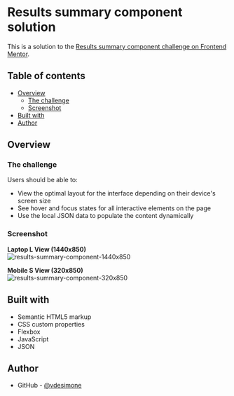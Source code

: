 # Results summary component solution

This is a solution to the [Results summary component challenge on Frontend Mentor](https://www.frontendmentor.io/challenges/results-summary-component-CE_K6s0maV).

## Table of contents

- [Overview](#overview)
  - [The challenge](#the-challenge)
  - [Screenshot](#screenshot)
- [Built with](#built-with)
- [Author](#author)

## Overview

### The challenge

Users should be able to:

- View the optimal layout for the interface depending on their device's screen size
- See hover and focus states for all interactive elements on the page
- Use the local JSON data to populate the content dynamically

### Screenshot

<p>
  <strong>Laptop L View (1440x850)</strong>
  <br />
  <img src="https://github.com/user-attachments/assets/162ac6f8-2d23-45dc-8f48-2709202035d9" alt="results-summary-component-1440x850" />
</p>

<p>
  <strong>Mobile S View (320x850)</strong>
  <br />
  <img src="https://github.com/user-attachments/assets/0adb336d-fe1d-4137-a49c-df00dcb63d1a" alt="results-summary-component-320x850" />
</p>

## Built with

- Semantic HTML5 markup
- CSS custom properties
- Flexbox
- JavaScript
- JSON

## Author

- GitHub - [@vdesimone](https://github.com/vdesimone)
